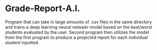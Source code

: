 # Grade-Report-A.I.
Program that can take in large amounts of .csv files in the same directory and trains a deep learning neural netowkr model based on the best/worst students evaluated by the user. Second program then utilizes the model from the  first program to produce a projected report for each individual student inputted.
